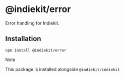 # @indiekit/error

Error handling for Indiekit.

## Installation

`npm install @indiekit/error`

> [!NOTE]
> This package is installed alongside `@indiekit/indiekit`
